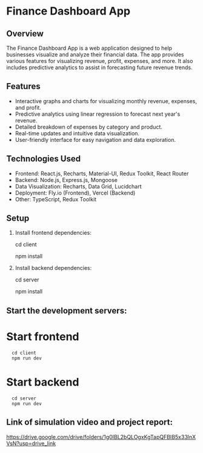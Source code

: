 # Finance Dashboard App

## Overview

The Finance Dashboard App is a web application designed to help businesses visualize and analyze their financial data. The app provides various features for visualizing revenue, profit, expenses, and more. It also includes predictive analytics to assist in forecasting future revenue trends.

## Features

- Interactive graphs and charts for visualizing monthly revenue, expenses, and profit.
- Predictive analytics using linear regression to forecast next year's revenue.
- Detailed breakdown of expenses by category and product.
- Real-time updates and intuitive data visualization.
- User-friendly interface for easy navigation and data exploration.

## Technologies Used

- Frontend: React.js, Recharts, Material-UI, Redux Toolkit, React Router
- Backend: Node.js, Express.js, Mongoose
- Data Visualization: Recharts, Data Grid, Lucidchart
- Deployment: Fly.io (Frontend), Vercel (Backend)
- Other: TypeScript, Redux Toolkit

## Setup

1. Install frontend dependencies:
   
   cd client
   
   npm install
2. Install backend dependencies:
   
   cd server
   
   npm install
   
## Start the development servers:
   # Start frontend
      cd client
      npm run dev

   # Start backend
      cd server
      npm run dev

## Link of simulation video and project report:
https://drive.google.com/drive/folders/1g0IBL2bQLOgxKgTapQFBIB5x33lnXVsN?usp=drive_link


